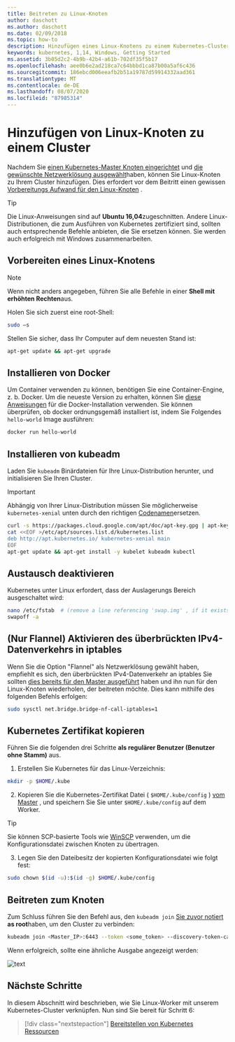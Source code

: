 ```yaml
---
title: Beitreten zu Linux-Knoten
author: daschott
ms.author: daschott
ms.date: 02/09/2018
ms.topic: how-to
description: Hinzufügen eines Linux-Knotens zu einem Kubernetes-Cluster mit v 1,14.
keywords: kubernetes, 1,14, Windows, Getting Started
ms.assetid: 3b05d2c2-4b9b-42b4-a61b-702df35f5b17
ms.openlocfilehash: aee0b6e2ad218ca7c64bbbd1ca87b00a5af6c436
ms.sourcegitcommit: 186ebcd006eeafb2b51a19787d59914332aad361
ms.translationtype: MT
ms.contentlocale: de-DE
ms.lasthandoff: 08/07/2020
ms.locfileid: "87985314"
---
```

# <a name="joining-linux-nodes-to-a-cluster"></a>Hinzufügen von Linux-Knoten zu einem Cluster

Nachdem Sie [einen Kubernetes-Master Knoten eingerichtet](creating-a-linux-master.md) und [die gewünschte Netzwerklösung ausgewählt](network-topologies.md)haben, können Sie Linux-Knoten zu Ihrem Cluster hinzufügen. Dies erfordert vor dem Beitritt einen gewissen [Vorbereitungs Aufwand für den Linux-Knoten](joining-linux-workers.md#preparing-a-linux-node) .
> [!tip]
> Die Linux-Anweisungen sind auf **Ubuntu 16,04**zugeschnitten. Andere Linux-Distributionen, die zum Ausführen von Kubernetes zertifiziert sind, sollten auch entsprechende Befehle anbieten, die Sie ersetzen können. Sie werden auch erfolgreich mit Windows zusammenarbeiten.

## <a name="preparing-a-linux-node"></a>Vorbereiten eines Linux-Knotens

> [!NOTE]
> Wenn nicht anders angegeben, führen Sie alle Befehle in einer **Shell mit erhöhten Rechten**aus.

Holen Sie sich zuerst eine root-Shell:

```bash
sudo –s
```

Stellen Sie sicher, dass Ihr Computer auf dem neuesten Stand ist:

```bash
apt-get update && apt-get upgrade
```

## <a name="install-docker"></a>Installieren von Docker

Um Container verwenden zu können, benötigen Sie eine Container-Engine, z. b. Docker. Um die neueste Version zu erhalten, können Sie [diese Anweisungen](https://docs.docker.com/install/linux/docker-ce/ubuntu/) für die Docker-Installation verwenden. Sie können überprüfen, ob docker ordnungsgemäß installiert ist, indem Sie Folgendes `hello-world` Image ausführen:

```bash
docker run hello-world
```

## <a name="install-kubeadm"></a>Installieren von kubeadm

Laden Sie `kubeadm` Binärdateien für Ihre Linux-Distribution herunter, und initialisieren Sie Ihren Cluster.

> [!Important]
> Abhängig von Ihrer Linux-Distribution müssen Sie möglicherweise `kubernetes-xenial` unten durch den richtigen [Codenamen](https://wiki.ubuntu.com/Releases)ersetzen.

``` bash
curl -s https://packages.cloud.google.com/apt/doc/apt-key.gpg | apt-key add -
cat <<EOF >/etc/apt/sources.list.d/kubernetes.list
deb http://apt.kubernetes.io/ kubernetes-xenial main
EOF
apt-get update && apt-get install -y kubelet kubeadm kubectl
```

## <a name="disable-swap"></a>Austausch deaktivieren

Kubernetes unter Linux erfordert, dass der Auslagerungs Bereich ausgeschaltet wird:

``` bash
nano /etc/fstab  # (remove a line referencing 'swap.img' , if it exists)
swapoff -a
```

## <a name="flannel-only-enable-bridged-ipv4-traffic-to-iptables"></a>(Nur Flannel) Aktivieren des überbrückten IPv4-Datenverkehrs in iptables

Wenn Sie die Option "Flannel" als Netzwerklösung gewählt haben, empfiehlt es sich, den überbrückten IPv4-Datenverkehr an iptables Sie sollten [dies bereits für den Master ausgeführt](network-topologies.md#flannel-in-host-gateway-mode) haben und ihn nun für den Linux-Knoten wiederholen, der beitreten möchte. Dies kann mithilfe des folgenden Befehls erfolgen:

``` bash
sudo sysctl net.bridge.bridge-nf-call-iptables=1
```

## <a name="copy-kubernetes-certificate"></a>Kubernetes Zertifikat kopieren

Führen Sie die folgenden drei Schritte **als regulärer Benutzer (Benutzer ohne Stamm)** aus.

1. Erstellen Sie Kubernetes für das Linux-Verzeichnis:

```bash
mkdir -p $HOME/.kube
```

2. Kopieren Sie die Kubernetes-Zertifikat Datei ( `$HOME/.kube/config` ) [vom Master](./creating-a-linux-master.md#collect-cluster-information) , und speichern Sie Sie unter `$HOME/.kube/config` auf dem Worker.

> [!tip]
> Sie können SCP-basierte Tools wie [WinSCP](https://winscp.net/eng/download.php) verwenden, um die Konfigurationsdatei zwischen Knoten zu übertragen.

3. Legen Sie den Dateibesitz der kopierten Konfigurationsdatei wie folgt fest:

``` bash
sudo chown $(id -u):$(id -g) $HOME/.kube/config
```

## <a name="joining-node"></a>Beitreten zum Knoten

Zum Schluss führen Sie den Befehl aus, den `kubeadm join` [Sie zuvor notiert](./creating-a-linux-master.md#initialize-master) **as root**haben, um den Cluster zu verbinden:

```bash
kubeadm join <Master_IP>:6443 --token <some_token> --discovery-token-ca-cert-hash <some_hash>
```

Wenn erfolgreich, sollte eine ähnliche Ausgabe angezeigt werden:

![text](./media/node-join.png)

## <a name="next-steps"></a>Nächste Schritte

In diesem Abschnitt wird beschrieben, wie Sie Linux-Worker mit unserem Kubernetes-Cluster verknüpfen. Nun sind Sie bereit für Schritt 6:
> [!div class="nextstepaction"]
> [Bereitstellen von Kubernetes Ressourcen](./deploying-resources.md)